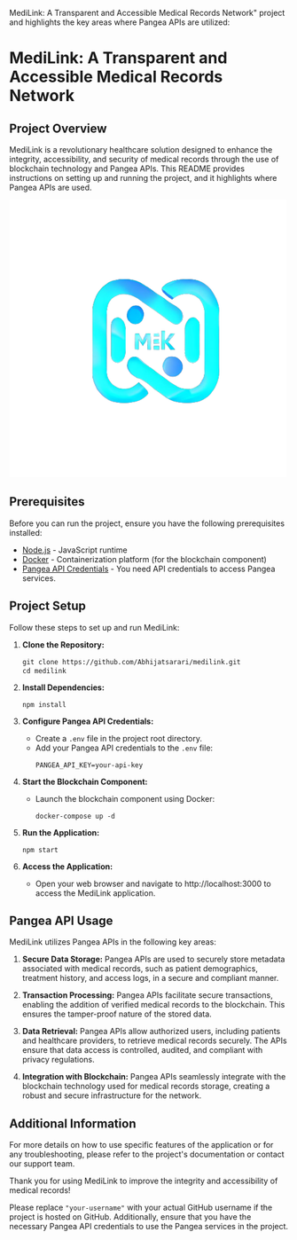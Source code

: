 MediLink: A Transparent and Accessible Medical Records Network" project and highlights the key areas where Pangea APIs are utilized:


# MediLink: A Transparent and Accessible Medical Records Network

## Project Overview

MediLink is a revolutionary healthcare solution designed to enhance the integrity, accessibility, and security of medical records through the use of blockchain technology and Pangea APIs. This README provides instructions on setting up and running the project, and it highlights where Pangea APIs are used.

![logo](https://github.com/ABHIJATSARARI/Medilink/blob/main/public/assets/logo.png)

## Prerequisites

Before you can run the project, ensure you have the following prerequisites installed:

- [Node.js](https://nodejs.org/) - JavaScript runtime
- [Docker](https://www.docker.com/) - Containerization platform (for the blockchain component)
- [Pangea API Credentials](https://pangea.openai.com/) - You need API credentials to access Pangea services.

## Project Setup

Follow these steps to set up and run MediLink:

1. **Clone the Repository:**
   ```shell
   git clone https://github.com/Abhijatsarari/medilink.git
   cd medilink
   ```

2. **Install Dependencies:**
   ```shell
   npm install
   ```

3. **Configure Pangea API Credentials:**
   - Create a `.env` file in the project root directory.
   - Add your Pangea API credentials to the `.env` file:
     ```shell
     PANGEA_API_KEY=your-api-key
     ```

4. **Start the Blockchain Component:**
   - Launch the blockchain component using Docker:
     ```shell
     docker-compose up -d
     ```

5. **Run the Application:**
   ```shell
   npm start
   ```

6. **Access the Application:**
   - Open your web browser and navigate to http://localhost:3000 to access the MediLink application.

## Pangea API Usage

MediLink utilizes Pangea APIs in the following key areas:

1. **Secure Data Storage:** Pangea APIs are used to securely store metadata associated with medical records, such as patient demographics, treatment history, and access logs, in a secure and compliant manner.

2. **Transaction Processing:** Pangea APIs facilitate secure transactions, enabling the addition of verified medical records to the blockchain. This ensures the tamper-proof nature of the stored data.

3. **Data Retrieval:** Pangea APIs allow authorized users, including patients and healthcare providers, to retrieve medical records securely. The APIs ensure that data access is controlled, audited, and compliant with privacy regulations.

4. **Integration with Blockchain:** Pangea APIs seamlessly integrate with the blockchain technology used for medical records storage, creating a robust and secure infrastructure for the network.

## Additional Information

For more details on how to use specific features of the application or for any troubleshooting, please refer to the project's documentation or contact our support team.

Thank you for using MediLink to improve the integrity and accessibility of medical records!


Please replace `"your-username"` with your actual GitHub username if the project is hosted on GitHub. Additionally, ensure that you have the necessary Pangea API credentials to use the Pangea services in the project.
